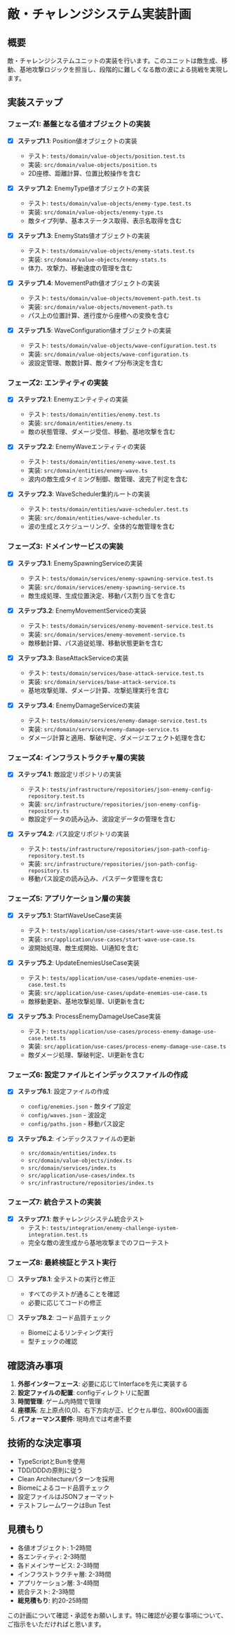 # 敵・チャレンジシステム実装計画

## 概要
敵・チャレンジシステムユニットの実装を行います。このユニットは敵生成、移動、基地攻撃ロジックを担当し、段階的に難しくなる敵の波による挑戦を実現します。

## 実装ステップ

### フェーズ1: 基盤となる値オブジェクトの実装
- [x] **ステップ1.1**: Position値オブジェクトの実装
  - テスト: `tests/domain/value-objects/position.test.ts`
  - 実装: `src/domain/value-objects/position.ts`
  - 2D座標、距離計算、位置比較操作を含む

- [x] **ステップ1.2**: EnemyType値オブジェクトの実装
  - テスト: `tests/domain/value-objects/enemy-type.test.ts`
  - 実装: `src/domain/value-objects/enemy-type.ts`
  - 敵タイプ列挙、基本ステータス取得、表示名取得を含む

- [x] **ステップ1.3**: EnemyStats値オブジェクトの実装
  - テスト: `tests/domain/value-objects/enemy-stats.test.ts`
  - 実装: `src/domain/value-objects/enemy-stats.ts`
  - 体力、攻撃力、移動速度の管理を含む

- [x] **ステップ1.4**: MovementPath値オブジェクトの実装
  - テスト: `tests/domain/value-objects/movement-path.test.ts`
  - 実装: `src/domain/value-objects/movement-path.ts`
  - パス上の位置計算、進行度から座標への変換を含む

- [x] **ステップ1.5**: WaveConfiguration値オブジェクトの実装
  - テスト: `tests/domain/value-objects/wave-configuration.test.ts`
  - 実装: `src/domain/value-objects/wave-configuration.ts`
  - 波設定管理、敵数計算、敵タイプ分布決定を含む

### フェーズ2: エンティティの実装
- [x] **ステップ2.1**: Enemyエンティティの実装
  - テスト: `tests/domain/entities/enemy.test.ts`
  - 実装: `src/domain/entities/enemy.ts`
  - 敵の状態管理、ダメージ受信、移動、基地攻撃を含む

- [x] **ステップ2.2**: EnemyWaveエンティティの実装
  - テスト: `tests/domain/entities/enemy-wave.test.ts`
  - 実装: `src/domain/entities/enemy-wave.ts`
  - 波内の敵生成タイミング制御、敵管理、波完了判定を含む

- [x] **ステップ2.3**: WaveScheduler集約ルートの実装
  - テスト: `tests/domain/entities/wave-scheduler.test.ts`
  - 実装: `src/domain/entities/wave-scheduler.ts`
  - 波の生成とスケジューリング、全体的な敵管理を含む

### フェーズ3: ドメインサービスの実装
- [x] **ステップ3.1**: EnemySpawningServiceの実装
  - テスト: `tests/domain/services/enemy-spawning-service.test.ts`
  - 実装: `src/domain/services/enemy-spawning-service.ts`
  - 敵生成処理、生成位置決定、移動パス割り当てを含む

- [x] **ステップ3.2**: EnemyMovementServiceの実装
  - テスト: `tests/domain/services/enemy-movement-service.test.ts`
  - 実装: `src/domain/services/enemy-movement-service.ts`
  - 敵移動計算、パス追従処理、移動状態更新を含む

- [x] **ステップ3.3**: BaseAttackServiceの実装
  - テスト: `tests/domain/services/base-attack-service.test.ts`
  - 実装: `src/domain/services/base-attack-service.ts`
  - 基地攻撃処理、ダメージ計算、攻撃処理実行を含む

- [x] **ステップ3.4**: EnemyDamageServiceの実装
  - テスト: `tests/domain/services/enemy-damage-service.test.ts`
  - 実装: `src/domain/services/enemy-damage-service.ts`
  - ダメージ計算と適用、撃破判定、ダメージエフェクト処理を含む

### フェーズ4: インフラストラクチャ層の実装
- [x] **ステップ4.1**: 敵設定リポジトリの実装
  - テスト: `tests/infrastructure/repositories/json-enemy-config-repository.test.ts`
  - 実装: `src/infrastructure/repositories/json-enemy-config-repository.ts`
  - 敵設定データの読み込み、波設定データの管理を含む

- [x] **ステップ4.2**: パス設定リポジトリの実装
  - テスト: `tests/infrastructure/repositories/json-path-config-repository.test.ts`
  - 実装: `src/infrastructure/repositories/json-path-config-repository.ts`
  - 移動パス設定の読み込み、パスデータ管理を含む

### フェーズ5: アプリケーション層の実装
- [x] **ステップ5.1**: StartWaveUseCase実装
  - テスト: `tests/application/use-cases/start-wave-use-case.test.ts`
  - 実装: `src/application/use-cases/start-wave-use-case.ts`
  - 波開始処理、敵生成開始、UI通知を含む

- [x] **ステップ5.2**: UpdateEnemiesUseCase実装
  - テスト: `tests/application/use-cases/update-enemies-use-case.test.ts`
  - 実装: `src/application/use-cases/update-enemies-use-case.ts`
  - 敵移動更新、基地攻撃処理、UI更新を含む

- [x] **ステップ5.3**: ProcessEnemyDamageUseCase実装
  - テスト: `tests/application/use-cases/process-enemy-damage-use-case.test.ts`
  - 実装: `src/application/use-cases/process-enemy-damage-use-case.ts`
  - 敵ダメージ処理、撃破判定、UI更新を含む

### フェーズ6: 設定ファイルとインデックスファイルの作成
- [x] **ステップ6.1**: 設定ファイルの作成
  - `config/enemies.json` - 敵タイプ設定
  - `config/waves.json` - 波設定
  - `config/paths.json` - 移動パス設定

- [x] **ステップ6.2**: インデックスファイルの更新
  - `src/domain/entities/index.ts`
  - `src/domain/value-objects/index.ts`
  - `src/domain/services/index.ts`
  - `src/application/use-cases/index.ts`
  - `src/infrastructure/repositories/index.ts`

### フェーズ7: 統合テストの実装
- [x] **ステップ7.1**: 敵チャレンジシステム統合テスト
  - テスト: `tests/integration/enemy-challenge-system-integration.test.ts`
  - 完全な敵の波生成から基地攻撃までのフローテスト

### フェーズ8: 最終検証とテスト実行
- [ ] **ステップ8.1**: 全テストの実行と修正
  - すべてのテストが通ることを確認
  - 必要に応じてコードの修正

- [ ] **ステップ8.2**: コード品質チェック
  - Biomeによるリンティング実行
  - 型チェックの確認

## 確認済み事項

1. **外部インターフェース**: 必要に応じてInterfaceを先に実装する
2. **設定ファイルの配置**: configディレクトリに配置
3. **時間管理**: ゲーム内時間で管理
4. **座標系**: 左上原点(0,0)、右下方向が正、ピクセル単位、800x600画面
5. **パフォーマンス要件**: 現時点では考慮不要

## 技術的な決定事項

- TypeScriptとBunを使用
- TDD/DDDの原則に従う
- Clean Architectureパターンを採用
- Biomeによるコード品質チェック
- 設定ファイルはJSONフォーマット
- テストフレームワークはBun Test

## 見積もり

- 各値オブジェクト: 1-2時間
- 各エンティティ: 2-3時間
- 各ドメインサービス: 2-3時間
- インフラストラクチャ層: 2-3時間
- アプリケーション層: 3-4時間
- 統合テスト: 2-3時間
- **総見積もり**: 約20-25時間

この計画について確認・承認をお願いします。特に確認が必要な事項について、ご指示をいただければと思います。